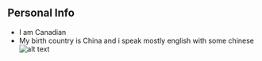 Personal Info
---
- I am Canadian
- My birth country is China and i speak mostly english with some chinese
![alt text]()

